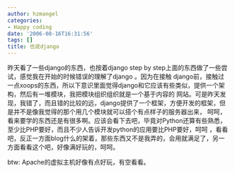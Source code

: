 ```yaml
---
author: hzmangel
categories:
- Happy coding
date: '2006-08-16T16:31:56'
tags: []
title: 也说django
---
```

昨天看了一些django的东西，也按着django step by step上面的东西做了一些尝试，感觉我在开始的时候错误的理解了django 。因为在接触
django前，接触过一点xoops的东西，所以下意识里面觉得django和它应该有些类似，提供一个架构，然后有一堆模块，我把模块组织组织就是一个基于内容的
网站。可是昨天发现，我错了，而且错的比较的远，django提供了一个框架，方便开发的框架，但是并不是像我觉得的那个用几个模块就可以搭个有点样子的服务器出来，
呵呵，看来要学的东西还是有很多啊。应该会看下去吧，毕竟对Python还算有些熟悉，至少比PHP要好，而且不少人告诉开发python的应用要比PHP要好，呵呵
，看看吧，反正一方面blog什么的架着，那些东西又不是我弄的，会用就满足了，另一方面看看这个吧，好像满好玩的，呵呵。

btw: Apache的虚拟主机好像有点好玩，有空看看。